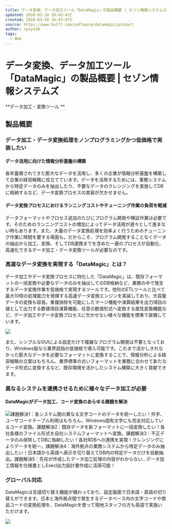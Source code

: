 ```yaml
---
title: データ変換、データ加工ツール「DataMagic」の製品概要 | セゾン情報システムズ
updated: 2018-03-10 10:43:47Z
created: 2018-03-10 10:43:47Z
source: https://www.hulft.com/software/datamagic/product
author: xyvyx10
tags:
  - Web
---
```


# データ変換、データ加工ツール「DataMagic」の製品概要 | セゾン情報システムズ

**データ加工・変換ツール **

## 製品概要

### データ加工・データ変換処理をノンプログラミングかつ低価格で実装したい

#### データ活用に向けた情報分析基盤の構築

長年蓄積されてきた膨大なデータを活用し、多くの企業が情報分析基盤を構築して企業の経営戦略に役立てています。データを活用するためには、業務システムから特定データのみを抽出したり、不要なデータのクレンジングを実施してDBに格納するなど、データ変換プロセスの実装が欠かせません。

#### データ変換プロセスにおけるランニングコストやチューニング作業の負荷を軽減

データフォーマットやプロセス追加のたびにプログラム開発や検証作業は必要です。そのためのランニングコストの増加によってデータ活用が遅々として進まない時もあります。また、大量のデータ変換処理を効率よく行うためのチューニング作業に時間を要する場面も。だからこそ、プログラム開発することなくデータの抽出から加工、変換、そしてDB連携までを含めた一連のプロセスが自動化、高速化できるデータ加工・データ変換ツールが必要なのです。

### 高速なデータ変換を実現する「DataMagic」とは？

データ加工やデータ変換プロセスに特化した「DataMagic」は、既存フォーマットの一括変換や必要なデータのみを抽出してのDB格納など、業務の中で発生するデータ変換作業を低価格で実現するツールです。他社のETLツールと比べて最大10倍の処理能力を発揮する高速データ変換エンジンを実装しており、大容量データの変換も容易。重複排除を可能にしたマージ機能や演算結果を出力項目の値として出力する数値項目演算機能、任意の数値形式へ変換する属性変換機能など、データ加工やデータ変換プロセスに欠かせない様々な機能を標準で装備しています。

![](../_resources/4a9c3f4d7c1a70d84b2935b51eea6c68.png)

また、シンプルなGUIによる設定だけで複雑なプログラム開発は不要となっており、Windows版なら業界屈指の低価格で導入可能です。これまで活かしきれなかった膨大なデータを必要なフォーマットに変換することで、情報分析による経営戦略の立案はもちろん、業界標準の古いフォーマットを業務に合わせて新たなデータ形式に変換するなど、既存環境を活かしたシステム構築に大きく貢献できます。

### 異なるシステムを連携させるために様々なデータ加工が必要

#### DataMagicがデータ加工、コード変換のあらゆる課題を解決

![課題解決1：各システム間の異なる文字コードのデータを統一したい！外字、ユーザコードテーブル利用はもちろん、Windows固有文字にも完全対応しているコード変換。課題解決2：既存データを新フォーマットに一括変換したい！各社各様のファイル形式を自社システムフォーマットへ変換。課題解決3：不正データのみ排除してDBに格納したい！各社RDBへの連携を実現！クレンジングによりデータを統一。課題解決4：海外拠点の業務システムから特定データのみ抽出したい！日本語から英語へ表示を切り替えてDB内の特定データだけを自動抽出。課題解決5：先任が作成したデータ加工処理の内容がわからない…データ加工情報を仕様書としExecl出力設計書作成に活用可能！](../_resources/cf2ee389cad532c0a1b17b59c06d3619.png)

### グローバル対応

DataMagicは言語切り替え機能が備わっており、設定画面で日本語・英語の切り替えができます。日本と海外拠点間で発生するデータベース内の文字コードや商品コードの変換処理を、DataMagicを使って現地スタッフの方も英語で実施いただけます。

![](../_resources/a7a89d08758c70572131d29ac9422d69.png)